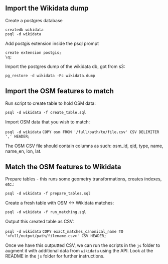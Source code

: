 ## Import the Wikidata dump

Create a postgres database
```
createdb wikidata
psql -d wikidata
```

Add postgis extension inside the psql prompt
```
create extension postgis;
\q;
```

Import the postgres dump of the wikidata db, got from s3:

`pg_restore -d wikidata -Fc wikidata.dump`

## Import the OSM features to match

Run script to create table to hold OSM data:

`psql -d wikidata -f create_table.sql`

Import OSM data that you wish to match:

`psql -d wikidata`
`COPY osm FROM '/full/path/to/file.csv' CSV DELIMITER ',' HEADER;`

The OSM CSV file should contain columns as such: osm_id, qid, type, name, name_en, lon, lat.


## Match the OSM features to Wikidata
Prepare tables - this runs some geometry transformations, creates indexes, etc.:

`psql -d wikidata -f prepare_tables.sql`

Create a fresh table with OSM <-> Wikidata matches:

`psql -d wikidata -f run_matching.sql`

Output this created table as CSV:

`psql -d wikidata`
`COPY exact_matches_canonical_name TO '<full/output/path/filename.csv>' CSV HEADER;`

Once we have this outputted CSV, we can run the scripts in the `js` folder to augment it with additional data from `wikidata` using the API. Look at the README in the `js` folder for further instructions.


